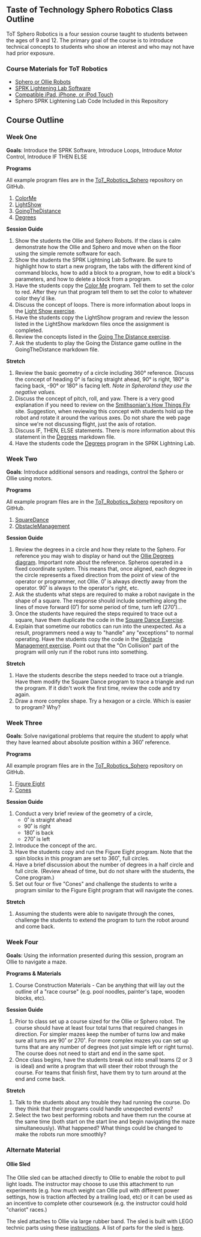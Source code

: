 ## Taste of Technology Sphero Robotics Class Outline

ToT Sphero Robotics is a four session course taught to students between the ages of 9 and 12. The primary goal of the course is to introduce technical concepts to students who show an interest and who may not have had prior exposure.

### Course Materials for ToT Robotics

*	[Sphero or Ollie Robots](http://store.sphero.com)
* [SPRK Lightening Lab Software](http://www.sphero.com/education)
*	[Compatible iPad, iPhone, or iPod Touch](https://sphero.zendesk.com/hc/en-us/articles/204211154)
*	Sphero SPRK Lightening Lab Code Included in this Repository

## Course Outline

### Week One
**Goals**: Introduce the SPRK Software, Introduce Loops, Introduce Motor Control, Introduce IF THEN ELSE

**Programs**

All example program files are in the [ToT_Robotics_Sphero](https://github.com/DaveKT/ToT-Robotics-Sphero/tree/master/docs/Examples) repository on GitHub.

1.	[ColorMe](docs/Examples/ColorMe.md)
2.	[LightShow](docs/Examples/LightShow.md)
3.	[GoingTheDistance](docs/Examples/GoingTheDistance.md)
4.	[Degrees](docs/Examples/Degrees.md)

**Session Guide**

1.	Show the students the Ollie and Sphero Robots. If the class is calm demonstrate how the Ollie and Sphero and move when on the floor using the simple remote software for each.
2.	Show the students the SPRK Lightning Lab Software. Be sure to highlight how to start a new program, the tabs with the different kind of command blocks, how to add a block to a program, how to edit a block's parameters, and how to delete a block from a program.
3.	Have the students copy the [Color Me](docs/Examples/ColorMe.md) program. Tell them to set the color to red. After they run that program tell them to set the color to whatever color they'd like.
4.	Discuss the concept of loops. There is more information about loops in the [Light Show exercise](docs/Examples/LightShow.md).
5.	Have the students copy the LightShow program and review the lesson listed in the LightShow markdown files once the assignment is completed.
6.	Review the concepts listed in the [Going The Distance exercise](docs/Examples/GoingTheDistance.md).
7.	Ask the students to play the Going the Distance game outline in the GoingTheDistance markdown file.

**Stretch**

1.	Review the basic geometry of a circle including 360° reference. Discuss the concept of heading 0° is facing straight ahead, 90° is right, 180° is facing back, -90° or 180° is facing left. *Note in Spheroland they use the negative values.*
2.	Discuss the concept of pitch, roll, and yaw. There is a very good explanation if you need to review on the [Smithsonian's How Things Fly](http://howthingsfly.si.edu/flight-dynamics/roll-pitch-and-yaw) site. Suggestion, when reviewing this concept with students hold up the robot and rotate it around the various axes. Do not share the web page since we're not discussing flight, just the axis of rotation.
3.	Discuss IF, THEN, ELSE statements. There is more information about this statement in the [Degrees](docs/Examples/Degrees.md) markdown file.
4.	Have the students code the [Degrees](docs/Examples/Degrees.PNG) program in the SPRK Lightning Lab.

### Week Two
**Goals**: Introduce additional sensors and readings, control the Sphero or Ollie using motors.

**Programs**

All example program files are in the [ToT_Robotics_Sphero](https://github.com/DaveKT/ToT-Robotics-Sphero/tree/master/docs/Examples) repository on GitHub.

1.	[SquareDance](docs/Examples/SquareDance.md)
2.	[ObstacleManagement](docs/Examples/ObstacleManagement.md)

**Session Guide**

1. Review the degrees in a circle and how they relate to the Sphero. For reference you may wish to display or hand out the [Ollie Degrees diagram](https://github.com/DaveKT/ToT-Robotics-Sphero/raw/master/docs/Resources/Ollie%20Degrees.png). Important note about the reference. Spheros operated in a fixed coordinate system. This means that, once aligned, each degree in the circle represents a fixed direction from the point of view of the operator or programmer, not Ollie. 0˚ is always directly away from the operator. 90˚ is always to the operator's right, etc.
2. Ask the students what steps are required to make a robot navigate in the shape of a square. The response should include something along the lines of move forward (0˚) for some period of time, turn left (270˚)…
3. Once the students have required the steps required to trace out a square, have them duplicate the code in the [Square Dance Exercise](docs/Examples/SquareDance.md).
4. Explain that sometime our robotics can run into the unexpected. As a result, programmers need a way to "handle" any "exceptions" to normal operating. Have the students copy the code in the [Obstacle Management exercise](docs/Examples/ObstacleManagement.md). Point out that the "On Collision" part of the program will only run if the robot runs into something.

**Stretch**

1. Have the students describe the steps needed to trace out a triangle. Have them modify the Square Dance program to trace a triangle and run the program. If it didn't work the first time, review the code and try again.
2. Draw a more complex shape. Try a hexagon or a circle. Which is easier to program? Why?

### Week Three
**Goals**: Solve navigational problems that require the student to apply what they have learned about absolute position within a 360˚ reference.

**Programs**

All example program files are in the [ToT_Robotics_Sphero](https://github.com/DaveKT/ToT-Robotics-Sphero/tree/master/docs/Examples) repository on GitHub.

1.	[Figure Eight](docs/Examples/FigureEight.md)
2.	[Cones](docs/Examples/Cones.md)

**Session Guide**

1.	Conduct a very brief review of the geometry of a circle,
    * 0˚ is straight ahead
    * 90˚ is right
    * 180˚ is back
    * 270˚ is left
2.	Introduce the concept of the arc.
3. Have the students copy and run the Figure Eight program. Note that the spin blocks in this program are set to 360˚, full circles.
4. Have a brief discussion about the number of degrees in a half circle and full circle. (Review ahead of time, but do not share with the students, the Cone program.)
5.	Set out four or five "Cones" and challenge the students to write a program similar to the Figure Eight program that will navigate the cones.

**Stretch**

1.	Assuming the students were able to navigate through the cones, challenge the students to extend the program to turn the robot around and come back.

### Week Four
**Goals**: Using the information presented during this session, program an Ollie to navigate a maze.

**Programs & Materials**

1.	Course Construction Materials - Can be anything that will lay out the outline of a "race course" (e.g. pool noodles, painter's tape, wooden blocks, etc).

**Session Guide**

1.  Prior to class set up a course sized for the Ollie or Sphero robot. The course should have at least four total turns that required changes in direction. For simpler mazes keep the number of turns low and make sure all turns are 90˚ or 270˚. For more complex mazes you can set up turns that are any number of degrees (not just simple left or right turns). The course does not need to start and end in the same spot.
2.  Once class begins, have the students break out into small teams (2 or 3 is ideal) and write a program that will steer their robot through the course. For teams that finish first, have them try to turn around at the end and come back.

**Stretch**

1. Talk to the students about any trouble they had running the course. Do they think that their programs could handle unexpected events?
2. Select the two best performing robots and have them run the course at the same time (both start on the start line and begin navigating the maze simultaneously). What happened? What things could be changed to make the robots run more smoothly?


### Alternate Material

#### Ollie Sled
The Ollie sled can be attached directly to Ollie to enable the robot to pull light loads. The instructor may choose to use this attachment to run experiments (e.g. how much weight can Ollie pull with different power settings, how is traction affected by a trailing load, etc) or it can be used as an incentive to complete other coursework (e.g. the instructor could hold "chariot" races.)

The sled attaches to Ollie via large rubber band. The sled is built with LEGO technic parts using these [instructions](docs/Resources/OllieSled.pdf). A list of parts for the sled is [here](docs/Resources/OllieSled.xlsx).
